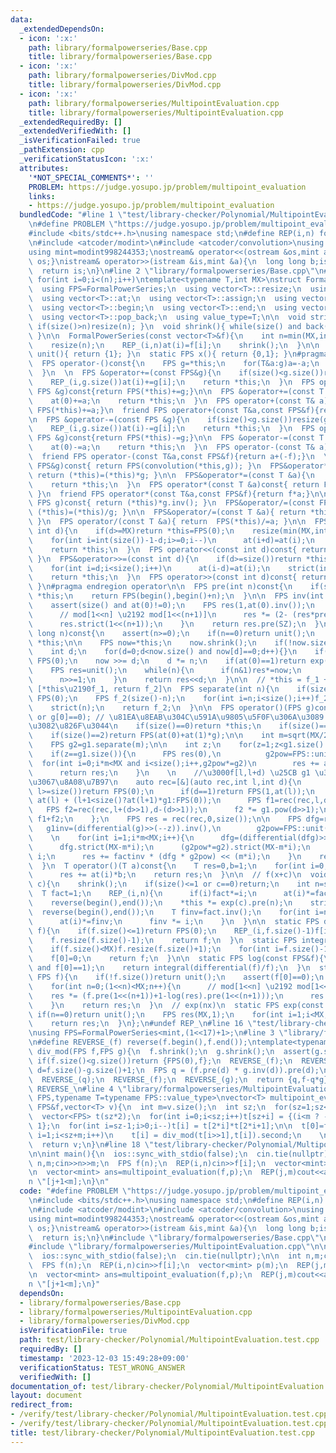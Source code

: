 ```yaml
---
data:
  _extendedDependsOn:
  - icon: ':x:'
    path: library/formalpowerseries/Base.cpp
    title: library/formalpowerseries/Base.cpp
  - icon: ':x:'
    path: library/formalpowerseries/DivMod.cpp
    title: library/formalpowerseries/DivMod.cpp
  - icon: ':x:'
    path: library/formalpowerseries/MultipointEvaluation.cpp
    title: library/formalpowerseries/MultipointEvaluation.cpp
  _extendedRequiredBy: []
  _extendedVerifiedWith: []
  _isVerificationFailed: true
  _pathExtension: cpp
  _verificationStatusIcon: ':x:'
  attributes:
    '*NOT_SPECIAL_COMMENTS*': ''
    PROBLEM: https://judge.yosupo.jp/problem/multipoint_evaluation
    links:
    - https://judge.yosupo.jp/problem/multipoint_evaluation
  bundledCode: "#line 1 \"test/library-checker/Polynomial/MultipointEvaluation.test.cpp\"\
    \n#define PROBLEM \"https://judge.yosupo.jp/problem/multipoint_evaluation\"\n\
    #include <bits/stdc++.h>\nusing namespace std;\n#define REP(i,n) for(int i=0;i<(n);i++)\n\
    \n#include <atcoder/modint>\n#include <atcoder/convolution>\nusing namespace atcoder;\n\
    using mint=modint998244353;\nostream& operator<<(ostream &os,mint a){os<<a.val();return\
    \ os;}\nistream& operator>>(istream &is,mint &a){\n  long long b;is>>b;a=b;\n\
    \  return is;\n}\n#line 2 \"library/formalpowerseries/Base.cpp\"\n#define REP_(i,n)\
    \ for(int i=0;i<(n);i++)\ntemplate<typename T,int MX>\nstruct FormalPowerSeries:vector<T>{\n\
    \  using FPS=FormalPowerSeries;\n  using vector<T>::resize;\n  using vector<T>::size;\n\
    \  using vector<T>::at;\n  using vector<T>::assign;\n  using vector<T>::vector;\n\
    \  using vector<T>::begin;\n  using vector<T>::end;\n  using vector<T>::back;\n\
    \  using vector<T>::pop_back;\n  using value_type=T;\n\n  void strict(int n){\
    \ if(size()>n)resize(n); }\n  void shrink(){ while(size() and back()==0)pop_back();\
    \ }\n\n  FormalPowerSeries(const vector<T>&f){\n    int n=min(MX,int(f.size()));\n\
    \    resize(n);\n    REP_(i,n)at(i)=f[i];\n    shrink();\n  }\n\n  static FPS\
    \ unit(){ return {1}; }\n  static FPS x(){ return {0,1}; }\n#pragma region operator\n\
    \  FPS operator-()const{\n    FPS g=*this;\n    for(T&a:g)a=-a;\n    return g;\n\
    \  }\n  \n  FPS &operator+=(const FPS&g){\n    if(size()<g.size())resize(g.size());\n\
    \    REP_(i,g.size())at(i)+=g[i];\n    return *this;\n  }\n  FPS operator+(const\
    \ FPS &g)const{return FPS(*this)+=g;}\n\n  FPS &operator+=(const T &a){\n    if(!size())resize(1);\n\
    \    at(0)+=a;\n    return *this;\n  }\n  FPS operator+(const T& a)const{return\
    \ FPS(*this)+=a;}\n  friend FPS operator+(const T&a,const FPS&f){return f+a;}\n\
    \n  FPS &operator-=(const FPS &g){\n    if(size()<g.size())resize(g.size());\n\
    \    REP_(i,g.size())at(i)-=g[i];\n    return *this;\n  }\n  FPS operator-(const\
    \ FPS &g)const{return FPS(*this)-=g;}\n\n  FPS &operator-=(const T &a){\n    if(!size())resize(1);\n\
    \    at(0)-=a;\n    return *this;\n  }\n  FPS operator-(const T& a){return FPS(*this)-=a;}\n\
    \  friend FPS operator-(const T&a,const FPS&f){return a+(-f);}\n  \n  FPS operator*(const\
    \ FPS&g)const{ return FPS(convolution(*this,g)); }\n  FPS&operator*=(const FPS&g){\
    \ return (*this)=(*this)*g; }\n\n  FPS&operator*=(const T &a){\n    REP_(i,size())at(i)*=a;\n\
    \    return *this;\n  }\n  FPS operator*(const T &a)const{ return FPS(*this)*=a;\
    \ }\n  friend FPS operator*(const T&a,const FPS&f){return f*a;}\n\n  FPS operator/(const\
    \ FPS g)const{ return (*this)*g.inv(); }\n  FPS&operator/=(const FPS&g){ return\
    \ (*this)=(*this)/g; }\n\n  FPS&operator/=(const T &a){ return *this *= a.inv();\
    \ }\n  FPS operator/(const T &a){ return  FPS(*this)/=a; }\n\n  FPS&operator<<=(const\
    \ int d){\n    if(d>=MX)return *this=FPS(0);\n    resize(min(MX,int(size())+d));\n\
    \    for(int i=int(size())-1-d;i>=0;i--)\n      at(i+d)=at(i);\n    for(int i=d-1;i>=0;i--)at(i)=0;\n\
    \    return *this;\n  }\n  FPS operator<<(const int d)const{ return FPS(*this)<<=d;\
    \ }\n  FPS&operator>>=(const int d){\n    if(d>=size())return *this=FPS(0);\n\
    \    for(int i=d;i<size();i++)\n      at(i-d)=at(i);\n    strict(int(size())-d);\n\
    \    return *this;\n  }\n  FPS operator>>(const int d)const{ return FPS(*this)>>=d;\
    \ }\n#pragma endregion operator\n\n  FPS pre(int n)const{\n    if(size()<=n)return\
    \ *this;\n    return FPS(begin(),begin()+n);\n  }\n\n  FPS inv(int SZ=MX)const{\n\
    \    assert(size() and at(0)!=0);\n    FPS res(1,at(0).inv());\n    for(int n=0;(1<<n)<SZ;n++){\n\
    \      // mod[1<<n] \u2192 mod[1<<(n+1)]\n      res *= (2- (res*pre(1<<(n+1))).pre(1<<(n+1)));\n\
    \      res.strict(1<<(n+1));\n    }\n    return res.pre(SZ);\n  }\n\n  FPS pow(long\
    \ long n)const{\n    assert(n>=0);\n    if(n==0)return unit();\n    if(n==1)return\
    \ *this;\n\n    FPS now=*this;\n    now.shrink();\n    if(!now.size())return now;\n\
    \    int d;\n    for(d=0;d<now.size() and now[d]==0;d++){}\n    if(d>=(MX+n-1)/n)return\
    \ FPS(0);\n    now >>= d;\n    d *= n;\n    if(at(0)==1)return exp(n*log(now))<<d;\n\
    \    FPS res=unit();\n    while(n){\n      if(n&1)res*=now;\n      now*=now;\n\
    \      n>>=1;\n    }\n    return res<<d;\n  }\n\n  // *this = f_1 + f_2 x^n \u21D2\
    \ [*this\u2190f_1, return f_2]\n  FPS separate(int n){\n    if(size()<=n)return\
    \ FPS(0);\n    FPS f_2(size()-n);\n    for(int i=n;i<size();i++)f_2[i-n]=at(i);\n\
    \    strict(n);\n    return f_2;\n  }\n\n  FPS operator()(FPS g)const{\n    assert(!g.size()\
    \ or g[0]==0); // \u81EA\u8EAB\u304C\u591A\u9805\u5F0F\u306A\u3089 g[0]!=0 \u3067\
    \u3082\u826F\u3044\n    if(size()==0)return *this;\n    if(size()==1)return FPS(1,at(0));\n\
    \    if(size()==2)return FPS(at(0)+at(1)*g);\n\n    int m=sqrt(MX/20);\n    FPS&g1=g;\n\
    \    FPS g2=g1.separate(m);\n\n    int z;\n    for(z=1;z<g1.size() and g1[z]==0;z++){}\n\
    \    if(z==g1.size()){\n      FPS res(0),\n          g2pow=FPS::unit();\n    \
    \  for(int i=0;i*m<MX and i<size();i++,g2pow*=g2)\n        res += at(i) * g2pow<<(i*m);\n\
    \      return res;\n    }\n    \n    //\u3000f[l,l+d) \u25CB g1 \u3092\u518D\u5E30\
    \u3067\u8A08\u7B97\n    auto rec=[&](auto rec,int l,int d){\n      if(d==0 or\
    \ l>=size())return FPS(0);\n      if(d==1)return FPS(1,at(l));\n      if(d==2)return\
    \ at(l) + (l+1<size()?at(l+1)*g1:FPS(0));\n      FPS f1=rec(rec,l,d>>1);\n   \
    \   FPS f2=rec(rec,l+(d>>1),d-(d>>1));\n      f2 *= g1.pow(d>>1);\n      return\
    \ f1+f2;\n    };\n    FPS res = rec(rec,0,size());\n\n    FPS dfg=res,\n     \
    \   g1inv=(differential(g)>>(--z)).inv(),\n        g2pow=FPS::unit();\n    T factinv=1;\n\
    \    \n    for(int i=1;i*m<MX;i++){\n      dfg=(differential(dfg)>>z)*g1inv;\n\
    \      dfg.strict(MX-m*i);\n      (g2pow*=g2).strict(MX-m*i);\n      factinv /=\
    \ i;\n      res += factinv * (dfg * g2pow) << (m*i);\n    }\n    return res;\n\
    \  }\n  T operator()(T a)const{\n    T res=0,b=1;\n    for(int i=0;i<size();i++,b*=a)\n\
    \      res += at(i)*b;\n    return res;\n  }\n\n  // f(x+c)\n  void taylor_shift(T\
    \ c){\n    shrink();\n    if(size()<=1 or c==0)return;\n    int n=size();\n  \
    \  T fact=1;\n    REP_(i,n){\n      if(i)fact*=i;\n      at(i)*=fact;\n    }\n\
    \    reverse(begin(),end());\n    *this *= exp(c).pre(n);\n    strict(n);\n  \
    \  reverse(begin(),end());\n    T finv=fact.inv();\n    for(int i=n-1;i>=0;i--){\n\
    \      at(i)*=finv;\n      finv *= i;\n    }\n  }\n\n  static FPS differential(FPS\
    \ f){\n    if(f.size()<=1)return FPS(0);\n    REP_(i,f.size()-1)f[i]=(i+1)*f[i+1];\n\
    \    f.resize(f.size()-1);\n    return f;\n  }\n  static FPS integral(FPS f){\n\
    \    if(f.size()<MX)f.resize(f.size()+1);\n    for(int i=f.size()-1;i>0;i--)f[i]=f[i-1]/i;\n\
    \    f[0]=0;\n    return f;\n  }\n\n  static FPS log(const FPS&f){\n    assert(f.size()\
    \ and f[0]==1);\n    return integral(differential(f)/f);\n  }\n  static FPS exp(const\
    \ FPS f){\n    if(!f.size())return unit();\n    assert(f[0]==0);\n    FPS res=unit();\n\
    \    for(int n=0;(1<<n)<MX;n++){\n      // mod[1<<n] \u2192 mod[1<<(n+1)]\n  \
    \    res *= (f.pre(1<<(n+1))+1-log(res).pre(1<<(n+1)));\n      res.strict(1<<(n+1));\n\
    \    }\n    return res;\n  }\n  // exp(nx)\n  static FPS exp(const T n){\n   \
    \ if(n==0)return unit();\n    FPS res(MX,1);\n    for(int i=1;i<MX;i++)res[i]=res[i-1]*n/i;\n\
    \    return res;\n  }\n};\n#undef REP_\n#line 16 \"test/library-checker/Polynomial/MultipointEvaluation.test.cpp\"\
    \nusing FPS=FormalPowerSeries<mint,(1<<17)+1>;\n#line 3 \"library/formalpowerseries/DivMod.cpp\"\
    \n#define REVERSE_(f) reverse(f.begin(),f.end());\ntemplate<typename FPS>\npair<FPS,FPS>\
    \ div_mod(FPS f,FPS g){\n  f.shrink();\n  g.shrink();\n  assert(g.size());\n \
    \ if(f.size()<g.size())return {FPS(0),f};\n  REVERSE_(f);\n  REVERSE_(g);\n  int\
    \ d=f.size()-g.size()+1;\n  FPS q = (f.pre(d) * g.inv(d)).pre(d);\n  if(q.size()<d)q.resize(d,0);\n\
    \  REVERSE_(q);\n  REVERSE_(f);\n  REVERSE_(g);\n  return {q,f-q*g};\n}\n#undef\
    \ REVERSE_\n#line 4 \"library/formalpowerseries/MultipointEvaluation.cpp\"\ntemplate<typename\
    \ FPS,typename T=typename FPS::value_type>\nvector<T> multipoint_evaluation(const\
    \ FPS&f,vector<T> v){\n  int m=v.size();\n  int sz;\n  for(sz=1;sz<m;sz*=2){}\n\
    \  vector<FPS> t(sz*2);\n  for(int i=0;i<sz;i++)t[sz+i] = {(i<m ? -v[i] : 0),\
    \ 1};\n  for(int i=sz-1;i>0;i--)t[i] = t[2*i]*t[2*i+1];\n\n  t[0]=f;\n  for(int\
    \ i=1;i<sz+m;i++)\n    t[i] = div_mod(t[i>>1],t[i]).second;\n    \n  for(int i=0;i<m;i++)v[i]=t[sz+i][0];\n\
    \  return v;\n}\n#line 18 \"test/library-checker/Polynomial/MultipointEvaluation.test.cpp\"\
    \n\nint main(){\n  ios::sync_with_stdio(false);\n  cin.tie(nullptr);\n\n  int\
    \ n,m;cin>>n>>m;\n  FPS f(n);\n  REP(i,n)cin>>f[i];\n  vector<mint> p(m);\n  REP(j,m)cin>>p[j];\n\
    \n  vector<mint> ans=multipoint_evaluation(f,p);\n  REP(j,m)cout<<ans[j]<<\"\\\
    n \"[j+1<m];\n}\n"
  code: "#define PROBLEM \"https://judge.yosupo.jp/problem/multipoint_evaluation\"\
    \n#include <bits/stdc++.h>\nusing namespace std;\n#define REP(i,n) for(int i=0;i<(n);i++)\n\
    \n#include <atcoder/modint>\n#include <atcoder/convolution>\nusing namespace atcoder;\n\
    using mint=modint998244353;\nostream& operator<<(ostream &os,mint a){os<<a.val();return\
    \ os;}\nistream& operator>>(istream &is,mint &a){\n  long long b;is>>b;a=b;\n\
    \  return is;\n}\n#include \"library/formalpowerseries/Base.cpp\"\nusing FPS=FormalPowerSeries<mint,(1<<17)+1>;\n\
    #include \"library/formalpowerseries/MultipointEvaluation.cpp\"\n\nint main(){\n\
    \  ios::sync_with_stdio(false);\n  cin.tie(nullptr);\n\n  int n,m;cin>>n>>m;\n\
    \  FPS f(n);\n  REP(i,n)cin>>f[i];\n  vector<mint> p(m);\n  REP(j,m)cin>>p[j];\n\
    \n  vector<mint> ans=multipoint_evaluation(f,p);\n  REP(j,m)cout<<ans[j]<<\"\\\
    n \"[j+1<m];\n}"
  dependsOn:
  - library/formalpowerseries/Base.cpp
  - library/formalpowerseries/MultipointEvaluation.cpp
  - library/formalpowerseries/DivMod.cpp
  isVerificationFile: true
  path: test/library-checker/Polynomial/MultipointEvaluation.test.cpp
  requiredBy: []
  timestamp: '2023-12-03 15:49:28+09:00'
  verificationStatus: TEST_WRONG_ANSWER
  verifiedWith: []
documentation_of: test/library-checker/Polynomial/MultipointEvaluation.test.cpp
layout: document
redirect_from:
- /verify/test/library-checker/Polynomial/MultipointEvaluation.test.cpp
- /verify/test/library-checker/Polynomial/MultipointEvaluation.test.cpp.html
title: test/library-checker/Polynomial/MultipointEvaluation.test.cpp
---
```

